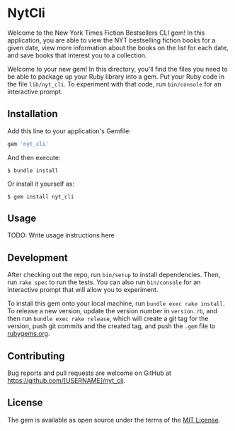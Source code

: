 # NytCli

Welcome to the New York Times Fiction Bestsellers CLI gem! In this application, you are able to view the NYT bestselling fiction books for a given date, view more information about the books on the list for each date, and save books that interest you to a collection. 

Welcome to your new gem! In this directory, you'll find the files you need to be able to package up your Ruby library into a gem. Put your Ruby code in the file `lib/nyt_cli`. To experiment with that code, run `bin/console` for an interactive prompt.


## Installation

Add this line to your application's Gemfile:

```ruby
gem 'nyt_cli'
```

And then execute:

    $ bundle install

Or install it yourself as:

    $ gem install nyt_cli

## Usage

TODO: Write usage instructions here

## Development

After checking out the repo, run `bin/setup` to install dependencies. Then, run `rake spec` to run the tests. You can also run `bin/console` for an interactive prompt that will allow you to experiment.

To install this gem onto your local machine, run `bundle exec rake install`. To release a new version, update the version number in `version.rb`, and then run `bundle exec rake release`, which will create a git tag for the version, push git commits and the created tag, and push the `.gem` file to [rubygems.org](https://rubygems.org).

## Contributing

Bug reports and pull requests are welcome on GitHub at https://github.com/[USERNAME]/nyt_cli.

## License

The gem is available as open source under the terms of the [MIT License](https://opensource.org/licenses/MIT).

